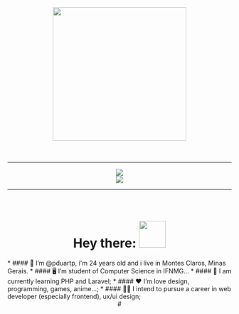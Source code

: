 <div id="header" align="center">
  <img src="https://media.giphy.com/media/M9gbBd9nbDrOTu1Mqx/giphy.gif" width="300"/>
</div>

</br>
</br>

---

<div id="skills" align="center">
  <img src="https://skillicons.dev/icons?i=c,cpp,cs,dotnet,heroku,azure,mysql,js,html,css,python,opencv,anaconda,java"/>
  </br>
  <img src="https://skillicons.dev/icons?i=figma,git,github,ps,powershell,regex,stackoverflow,visualstudio,vscode,windows"/>
</div>

---

</br>

<div id="greetings" align="center">

  # Hey there: <img src="https://media.giphy.com/media/hvRJCLFzcasrR4ia7z/giphy.gif" width="60px"/>

  <div id="leftList" align="left">
    * #### 👨 I’m @pduartp, i'm 24 years old and i live in Montes Claros, Minas Gerais.
    * #### 🖥️  I’m student of Computer Science in IFNMG...
    * #### 🧠 I am currently learning PHP and Laravel;
    * #### ❤️ I’m love design, programming, games, anime...;
    * #### 👨‍💻 I intend to pursue a career in web developer (especially frontend), ux/ui design;
  </div>
  #
  
</div>


